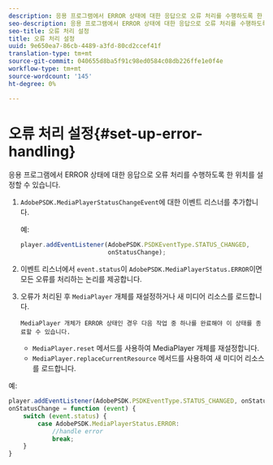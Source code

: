 ```yaml
---
description: 응용 프로그램에서 ERROR 상태에 대한 응답으로 오류 처리를 수행하도록 한 위치를 설정할 수 있습니다.
seo-description: 응용 프로그램에서 ERROR 상태에 대한 응답으로 오류 처리를 수행하도록 한 위치를 설정할 수 있습니다.
seo-title: 오류 처리 설정
title: 오류 처리 설정
uuid: 9e650ea7-86cb-4489-a3fd-80cd2ccef41f
translation-type: tm+mt
source-git-commit: 040655d8ba5f91c98ed0584c08db226ffe1e0f4e
workflow-type: tm+mt
source-wordcount: '145'
ht-degree: 0%

---
```



# 오류 처리 설정{#set-up-error-handling}

응용 프로그램에서 ERROR 상태에 대한 응답으로 오류 처리를 수행하도록 한 위치를 설정할 수 있습니다.

1. `AdobePSDK.MediaPlayerStatusChangeEvent`에 대한 이벤트 리스너를 추가합니다.

   예:

   ```js
   player.addEventListener(AdobePSDK.PSDKEventType.STATUS_CHANGED, 
                           onStatusChange);
   ```

1. 이벤트 리스너에서 `event.status`이 `AdobePSDK.MediaPlayerStatus.ERROR`이면 모든 오류를 처리하는 논리를 제공합니다.
1. 오류가 처리된 후 `MediaPlayer` 개체를 재설정하거나 새 미디어 리소스를 로드합니다.

       MediaPlayer 개체가 ERROR 상태인 경우 다음 작업 중 하나를 완료해야 이 상태를 종료할 수 있습니다.
   
   * `MediaPlayer.reset` 메서드를 사용하여 MediaPlayer 개체를 재설정합니다.
   * `MediaPlayer.replaceCurrentResource` 메서드를 사용하여 새 미디어 리소스를 로드합니다.

<!--<a id="example_342CA5A8CD7C45BD88233C5BDBB17220"></a>-->

예:

```js
player.addEventListener(AdobePSDK.PSDKEventType.STATUS_CHANGED, onStatusChange); 
onStatusChange = function (event) { 
    switch (event.status) { 
        case AdobePSDK.MediaPlayerStatus.ERROR: 
            //handle error 
            break; 
    } 
} 
```

